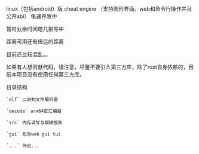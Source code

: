 linux（包括android）版 cheat engine （支持图形界面，web和命令行操作并且公开abi） 龟速开发中

暂时业余时间瞎几把写中

距离可用还有很远的距离

目前还比较混乱。。

如果有人想贡献代码，请注意，尽量不要引入第三方库，除了rust自身依赖的，目前本项目没有使用任何第三方库。

目录结构

	`elf` 二进制文件解析器
	
	`decode` arm64反汇编器

	`src` 内存读写与模糊搜索
	
	`gui` 包含web gui tui

	`...` 待定...
